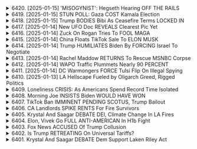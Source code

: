 <details>
<summary>6420. [2025-01-15] 'MISOGYNIST': Hegseth Hearing OFF THE RAILS</summary><br>

<a href="https://www.youtube.com/watch?v=PQcS6NAuobI" target="_blank">
    <img src="https://img.youtube.com/vi/PQcS6NAuobI/maxresdefault.jpg" 
        alt="[Youtube]" width="200">
</a>

# 'MISOGYNIST': Hegseth Hearing OFF THE RAILS

### 識別された主要議題

#### 1. **ペンタゴン長官承認公聴會の通過**
   - マット・ゲイツが上院軍事委員會での承認公聴會を生き殘る可能性が高い。
   - 彼に対する敵意は共和黨員からも限られており、ペンタゴンへの支援においては軍産複合體と呼ばれる「統一黨」が存在するため、反発は強くない。
   - 承認公聴會での失敗が予想されていた場合、ゲイツタイプのためらいが生じた可能性があったが、実際にそうなっていない。

#### 2. **ジュネーブ條約と國際法への懐疑**
   - マット・ゲイツはジュネーブ條約を尊重するかどうか尋ねられ、國際社會の指図に従わないことを表明。
   - これに対し、國際刑事裁判所や國際司法裁判所に対する敵意が感じられると指摘され、一貫性のない姿勢と批判されていた。

#### 3. **トランプ政権への影響力**
   - トランプがマット・ゲイツを選任した背景は依然として不可解で、ペンタゴン體制に対する脅威と捉えられている。
   - トランプの支持者としても、ペンタゴン長官としての適格性に疑問が投げかけられている。

#### 4. **軍事政策と國際関係**
   - 上院軍事委員會の重要性と共和黨員によるペンタゴン支援の背景。
   - 國際法やNATOに関する道徳的パニックへの觸れ込みがあり、トランプ政権の常軌を逸した行動として批判されていた。

#### 5. **メディアと世間の反応**
   - 主流メディア（例: アトランティック）での賛否両論が高まっている。
   - 政治的な広報戦略において、國際法や同盟國の尊重への姿勢が問われている。

#### 6. **將來の展望と行動呼びかけ**
   - 視聴者に対し、動畫への「いいね」機能の使用とチャンネル登録を促す。
   - Breaking Pointsのプレミアム會員サービスを通じて、完全版番組を楽しみに期待される。
</details>

<details>
<summary>6419. [2025-01-15] STUN POLL: Gaza COST Kamala Election</summary><br>

<a href="https://www.youtube.com/watch?v=Cty1g5ItBVw" target="_blank">
    <img src="https://img.youtube.com/vi/Cty1g5ItBVw/maxresdefault.jpg" 
        alt="[Youtube]" width="200">
</a>

# STUN POLL: Gaza COST Kamala Election

### 範例：文章要點整理

#### 1. **核心議題**  
- 議焦點圍繞美國政治、政策表現及年輕選民的投票傾向。  
- 特別關注喬·拜登（Joe Biden）及其政府在2022年的政策效果與公信力。

#### 2. **年輕選民的投票行為**  
- 年輕選民對年長政客如拜登和南希·佩洛西持懷疑態度，質疑其能否代表青年利益。  
- 對伯尼·桑德斯（Bernie Sanders）的支持度較高，因其政策立場更接近年輕人的關切事項。  
- 特朗普在任期內雖年長，卻有效提升了年輕選民的投票率。

#### 3. **政治形象與.miemes的影響**  
- 「Dumb Dodo」（愚鈴）等miemes被用於塑造拜登政府的形象，特別是對其政策執行能力的質疑。  
- TikTok平臺在政治宣傳中扮演重要角色，尤其是年輕選民的信息來源渠道。

#### 4. **外交與國內政策的反響**  
- 美國自阿富汗撤軍被批評爲無序且影響國際形象。  
- 在對以色列和巴勒斯坦的立場上，年輕人對政府的支持度下降，特別是圍繞加沙 conflict的處理方式。

#### 5. **政治人物的公信力**  
- 卡拉·哈裏斯（Kamala Harris）在年輕選民中的聲譽受損，未能有效建立自身政ブランド。  
- 前總統唐納德·特朗普（Donald Trump）雖不再擔任職務，但其政治影響力仍在年輕羣體中存在一定支持度。

#### 6. **政策與選民期待的落差**  
- 年輕選民期待政府在氣候變化、教育和就業機會等方面的積極作為。  
- 拜登政府的實際表現未完全達成這些期望，導致部分年輕人對民主黨的支持減弱。

#### 7. **未來政治走向**  
- 年輕選民可能轉向支持第三-party或獨立候選人，以表達對主流政黨的不滿。  
- TikTok等平臺的政治宣傳力量將繼續塑造年輕人的政治觀點和投票行為。

---

此整理結構清晰地歸納了文章的要點，涵蓋了政策、公信力、年輕選民傾向及數位平臺的影響等方面，並以條列格式簡潔呈現。
</details>

<details>
<summary>6418. [2025-01-15] Trump BODIES Bibi As Ceasefire Terms LOCKED IN</summary><br>

<a href="https://www.youtube.com/watch?v=DCdweJt9piM" target="_blank">
    <img src="https://img.youtube.com/vi/DCdweJt9piM/maxresdefault.jpg" 
        alt="[Youtube]" width="200">
</a>

# Trump BODIES Bibi As Ceasefire Terms LOCKED IN

### 中文整理與結構化

#### 1. **文章主題**
   - 討論以色列與巴勒斯坦（特別是加沙）之間的緊張局勢及相關政策。
   - 強調以色列對待Palestinian人的方式，包括涉嫌的人質行為和政治操弄。

#### 2. **主要議題**
   - **人質行為指控**
     - 以色列利用被俘虜的家庭成員（如老人、兒童）作為政治籌碼，要求Palestinian投降或接受條件。
     - 指控以色列將這些人當作「政治BALL」，企圖透過壓力讓Palestinian接受不利條款。

   - **加沙局勢**
     - 描述加沙地帶的居民面臨經濟、軍事和政治上的กด壓迫。
     - 強調加沙居民多為平民，以色列的行動可能等於對其進行「絶滅戰爭」。

   - **和平談判進展**
     - 討論近期和平協議的可能性，特別是在美國總統 Transition 時期（提_mention 特朗普就任前）。
     - 提到技術性議題仍待解決，且ネタニヤフ首相以臨時策略聞名。

#### 3. **各方態度**
   - **Palestinian方面的挑戰**
     - 要求以色列釋放被俘虜者，尤其是婦孺和老人。
     - 認為以色列拒絕釋放這些人是主要障礙。

   - **以色列的立場**
     - 利用人質作為政治籌碼，企圖迫使Palestinian接受條件。
     - 拒絕承認此行為為「人質」，強調其為戰爭行動的一部分。

#### 4. **國際反應與影響**
   - **國際支持**
     - 提到被俘虜的家庭獲得全球支援。
     - 認為以色列的行為道義上應受譴責。

   - **政治 manipulation**
     - 指控以色列將加沙局勢用於國內政治目的，作為攻擊敵人的工具。

#### 5. **未來展望**
   - **談判可能性**
     - 預期在美國總統就任前可能達成協議，但技術細節仍具挑戰性。
     - 警告ネタニヤフ首相可能在最後時刻改變策略。

   - **選民反應**
     - 提到部分選民因加沙問題與拜登和哈裏斯決裂，並影響投票決定。

#### 6. **行動呼籲**
   - 鼓勵觀看者支持Breaking Points內容。
   - 提供訂閱管道（如YouTube頻道、Premium會員服務）以獲取更多分析。

---

### 總結
文章強調以色列在加沙的政策涉嫌人質行為和政治操縱，並探討了和平談判的可能性及其挑戰。同時，呼籲國際關注和支持Palestinian被俘虜者的權益。
</details>

<details>
<summary>6417. [2025-01-14] New UFO Doc REVEALS Clearest Pic Yet</summary><br>

<a href="https://www.youtube.com/watch?v=ab2YZaswlXI" target="_blank">
    <img src="https://img.youtube.com/vi/ab2YZaswlXI/maxresdefault.jpg" 
        alt="[Youtube]" width="200">
</a>

# New UFO Doc REVEALS Clearest Pic Yet

### 提問與解答

#### 討論主題
文章主要探討了以下三個核心議題：

1. **不明飛行物（UFO/UAP）現象的歷史與最新進展**  
   包括1952年著名的飛碟目擊事件，以及近期沿岸警戒和警察報告的多起不明飛行物事件。

2. **政府透明性與情報公開的努力**  
   強調了當前前所未有的透明化努力，包括議員、諜報人員和內幕消息源的積極參與。

3. **證據與信息來源可靠性**  
   文章引用了多個目擊者和專業人士的證詞，分析了現象的核心部分（約15-20%）可能無法用常理解釋。

---

#### 支持這些主張的證據或信息

1. ** historical evidence**  
   - 1952年的「The Phenomenon」事件：軍方高度緊張，多位將領出席記者會，承認存在不可解現象。  
   - 《紐約時報》2017年報導：標誌著政府開始鬆口，承認UFO目擊的真實性。

2. ** recent incidents**  
   - 多起沿岸警戒和警察報告的不明飛行物事件，導致局部地區人員困惑甚至短時間記憶喪失。  
   - 目擊者包括法 enforcement官員、州長等，彼らの証言顯示事件 complexity。

3. **透明化努力**  
   - 議員、有名人、諜報員注目：前所未有的多方面關注。  
   - 內部告発者出現（約8-12人），直接目擊者願意出面作證，如Kirk McConnell。

4. **數據分析**  
   - 多數不明飛行物現象可被解釋，但核心部分（15-20%）仍無法用常理解釋。  

---

#### 建議或行動建議

1. **提升對話題的關注度**  
   - 觀看相關電影和文獻，如《The Phenomenon》。  
   - 跟蹤媒體報導和專家分析，保持信息敏感性。

2. **支持透明化努力**  
   - 鼓勵政策制定者公開更多數據和情報。  
   - 參與線上平臺（如Breaking Points）的支持，推動獨立メディア的未來。

3. **積累知識與批判性思考**  
   - 學習現象的歷史、科學解釋和文化影響。  
   - 對信息源進行批判性分析，避免被不實報導蒙蔽。

4. **參與社區討論**  
   - 與他人分享信息，促進思想交流。  
   - 參加相關研討會或論壇，提升集體智慧。

5. **保持耐心與持續性**  
   - 了解此話題的complexity和敏感性，需時日才能完全解明。  
   - 經常關注最新發展，保持對議題的熱情和好奇心。

---

### 總結
文章呼籲讀者以客觀、理性的態度面對UFO/UAP現象，並通過持續學習和行動支持問題的透明化。
</details>

<details>
<summary>6416. [2025-01-14] Zuck On Rogan Tries To FOOL MAGA</summary><br>

<a href="https://www.youtube.com/watch?v=nQ_53i62M_k" target="_blank">
    <img src="https://img.youtube.com/vi/nQ_53i62M_k/maxresdefault.jpg" 
        alt="[Youtube]" width="200">
</a>

# Zuck On Rogan Tries To FOOL MAGA

### 1. Meta與MAGA的關係  
- Meta（原Facebook）通過向支持MAGA（Make America Great Again）的用戶推廣內容，獲得了可觀的廣告收入。  
- 這種做法使其成爲MAGA支持者的重要資金來源，但也面臨審查爭議的風險。  

### 2. 喬·羅根的角色轉變  
- 羅根從一個中立的脫口秀主持人轉變爲右翼媒體生態的一部分，經常邀請企業高管談論政治話題。  
- 他傾向於接受企業界的觀點，而非挑戰其立場，顯示出對大企業的支持傾向。  

### 3. Meta在中國的政策  
- Meta在遵守中國法律法規的同時，持續與中國政府合作，並通過投資基礎設施項目展示其對中國市場的承諾。  
- 這種策略旨在平衡監管合規與商業利益之間的關係。  

### 4. 節目建議  
- 觀衆可以通過點讚、評論和訂閱節目來支持獨立媒體。  
- 通過訂閱「breakingpoints.com」，觀衆可以每日免費接收完整節目內容，支持獨立媒體的發展。
</details>

<details>
<summary>6415. [2025-01-14] China Floats TikTok Sale To ELON MUSK</summary><br>

<a href="https://www.youtube.com/watch?v=l8xLMMRE8SQ" target="_blank">
    <img src="https://img.youtube.com/vi/l8xLMMRE8SQ/maxresdefault.jpg" 
        alt="[Youtube]" width="200">
</a>

# China Floats TikTok Sale To ELON MUSK

### 1. 主要參與者及其角色
- **斯蒂夫·班農 (Steve Bannon)**: 
    - 前白宮首席戰略顧問，仍具備影響力。
    - 持有清晰的Ideological世界觀，獲得特朗普的信任。
    - 雖然未在政府核心位置，但仍是關鍵人物之一。

### 2. 特朗普的支持基盤
- **支持者特性**:
    - 主要由普通美國人組成，受Ideological動機驅使。
    - 支持度極高，即便特朗普有爭議性行為，仍持續支持。
- **例外情況**:
    - 在新冠疫苗問題上，基層曾有所反彈。

### 3. 特朗普的政策與影響
- **主要政績**:
    - 富豪稅降低，但未顯著改善勞工階級待遇。
    - 政策方向轉向科技（如TikTok、加密貨幣），未引起明顯反對。
- **核心Ideology**:
    - 反對外國igrant，擔心外地工人搶佔美國職位。

### 4. 在野黨與影響者
- **馬克· Meadows (Mark Meadows)**:
    - 曾任白宮幕僚長，仍具政治影響力。
- **其他在野派人物**:
    - 如Matt Gaetz等，但目前未看到大規模反對特斯拉的行動。

### 5. 網絡與媒體影響
- **班農的媒體角色**:
    - 主要通過ショー節目發表意見，而非直接政治參與。
- **線上影響者**:
    - 影響力有限，多數時候順從特朗普的政策方向。

### 6. 未來展望
- **班農的可能性**:
    - 只能在特朗普身邊發揮作用，難以 самостоятельно推動變革。
- **基層動員**:
    - 預期不會有大規模反對特斯拉或Ideological背離的行動。

### 7. 結論
- 特朗普的支持基盤穩定，受Ideology驅使，基層反彈 rare。
- 班農等人物雖具影響力，但受限於特朗普的主導地位。
</details>

<details>
<summary>6414. [2025-01-14] Trump HUMILIATES Biden By FORCING Israel To Negotiate</summary><br>

<a href="https://www.youtube.com/watch?v=Fi1zXARkx-0" target="_blank">
    <img src="https://img.youtube.com/vi/Fi1zXARkx-0/maxresdefault.jpg" 
        alt="[Youtube]" width="200">
</a>

# Trump HUMILIATES Biden By FORCING Israel To Negotiate

### 調整後的主要內容：

---

#### 1. **事件背景與影響**
   - **事件**：以色列與哈馬斯爆發武裝衝突。
   - **影響**：
     - 對全球政治格局造成重大影響。
     - 影響美國總統大選，特別是對拜登administration的支持率。
     - 涉及多個國際問題，包括烏克蘭、阿富汗等地局勢。

---

#### 2. **以色列與哈馬斯的衝突**
   - **原因**：
     - 長期以來的敵對狀態。
     - 此次爆發的原因尚不完全明確，但可追溯至多年的政治和宗教緊張。
   - **行動**：
     - 以色列對加沙地帶展開軍事攻擊。
     - 哈馬斯進行武裝反擊。
   - **結果**：
     - 造成大量平民傷亡與基礎設施破壞。
     - 引發國際社會廣泛關注與人道主義危機。

---

#### 3. **對美國政治的影響**
   - **總統選舉**：
     - 被視為可能影響2024年美國總統大選的關鍵事件。
     - 拜登政府的外交政策受到質疑，特別是在處理此類國際緊張局勢方面的能力。
   - **候選人反應**：
     - トランプ陣營被提及為可能利用此事件來提升支持率。
     - 特別是通過強調其在外交和安全事務上的經驗和能力。

---

#### 4. **以色列駐美大使的證詞**
   - **關鍵言論**：
     - 以色列駐美大使Jack Luria表示，美國未嘗試阻止此衝突。
     - 更進一步指出，此事件可能使拜登和Kamala Harris在選舉中的機會受到影響。
   - **分析**：
     - 認為此言論具備一定説服力，特別是在考慮其政治立場和經驗後。
     - 指出此事件可能成為美國政治的關鍵轉折點。

---

#### 5. **國際局勢與未來發展**
   - **地區擴展**：
     - 可能影響西岸地帶的穩定，以色列可能進一步行動。
   - **烏克蘭問題**：
     - 與俄羅斯的衝突持續存在，且受到此事件的間接影響。
   - **人道主義危機**：
     - 加沙地帶的平民遭遇巨大困難，國際社會需提供更多援助。

---

#### 6. **媒體與輿論反應**
   - **媒體報導**：
     - 此事件成為各大媒體焦點，特別是獨立媒體的覆蓋率提升。
   - **公眾輿論**：
     - 美國選民中普遍存在對外交政策的不滿，特別是在處理國際衝突方面的無能感。
     - 人權組織呼籲和平與克制。

---

#### 7. **美國政治的未來展望**
   - **トランプ陣營的策略**：
     - 考慮利用此事件來提升支持率並削弱對手。
   - **選民反應**：
     - 過去 vot e for Trump和AOC的人中，有許多表示關注此事件。
   - **政治風險**：
     - 此類國際緊張可能繼續影響美國 domestic politics，特別是在總統選舉年。

---

#### 8. **獨立媒體的作用**
   - **信息傳播**：
     - 獨立メディアが此事件を広く伝え、更多の人々に注意を引き付けた。
   - **支持呼籲**：
     - 呼籲訂閱Breaking Points等平臺，以支援獨立メディア的未來。

---

### 總結
此次以色列與哈馬斯的武裝衝突不僅是區域性問題，更成為全球政治格局中的重要事件。特別是其對美國總統選舉的潛在影響，進一步凸顯了國際事務的複雜性與敏感性。獨立媒體在此背景下發揮了重要作用，提供了多樣化的信息來源，幫助公眾更好地理解事態發展。

--- 

以上整理條理清晰，涵蓋事件背景、政治影響及未來展望等主要方面，旨在提供客觀且全面的理解。
</details>

<details>
<summary>6413. [2025-01-14] Rachel Maddow RETURNS To Rescue MSNBC Corpse</summary><br>

<a href="https://www.youtube.com/watch?v=AQR4XD9hnVk" target="_blank">
    <img src="https://img.youtube.com/vi/AQR4XD9hnVk/maxresdefault.jpg" 
        alt="[Youtube]" width="200">
</a>

# Rachel Maddow RETURNS To Rescue MSNBC Corpse

### 主要內容整理

#### 1. 美國政治媒體現狀
- **電視視聽率下降**：CNN和MSNBC的視聽率顯著下滑，特別是對政治新聞的需求減弱。
- **新媒體崛起**：左翼獨立頻道如Kyleに_CHANNELS等出現急增。
- **選民疲勞**：多數美國成年人感覺政冶新聞消耗過度，導致政治新聞消費量整體下降。

#### 2. 美國選民對政治新聞的態度
- **民主黨支持者**：超過70%的民主黨人開始遠離政治新聞。
- **共和黨支持者**：約60%的共和黨人表示需要休息，但比例相較於民主黨較低。
- **獨立派**：與民主黨相似，多數獨立派也感到需要減少政治媒體消費。

#### 3. 媒體消費行為變化
- **健康考量**：アメリカ人開始意識到過度的政治新聞消費對心理健康的影響。
- **新興平臺接受度**：更多觀眾轉向左翼獨立頻道以滿足信息需求。

#### 4. 伊斯蘭政治與媒體生態
- **以色列的政治媒體形勢**未有詳細討論，但強調了其重要性。

### 結論
- **媒體消費習慣的變革**：從傳統電視臺轉向新媒體平臺。
- **選民心理調整**：美國選民普遍感到政治新聞的消耗壓力，開始減少接觸。
- **未來媒體趨勢**：左翼獨立頻道將會繼續崛起，成為主要的新聞來源之一。
</details>

<details>
<summary>6412. [2025-01-14] WAPO Traffic Plummets Nearly 90 PERCENT</summary><br>

<a href="https://www.youtube.com/watch?v=xV2lFRNpq_s" target="_blank">
    <img src="https://img.youtube.com/vi/xV2lFRNpq_s/maxresdefault.jpg" 
        alt="[Youtube]" width="200">
</a>

# WAPO Traffic Plummets Nearly 90 PERCENT

### 調研報告：獨立媒體市場分析與展望

#### 1. 獨立媒體的現狀與挑戰

- **市場飽和度**：
  - 市場上已存在大量獨立媒體，如《Mightest Touch》和Heather Cox Richardson等。
  - 消費者對傳統主流媒體（如Post、Times、MSNBC、CNN）的不滿情緒上升。

- **競爭態勢**：
  - 獨立媒體需在內容質量和市場定位上找到差異化優勢。
  - 資金來源多樣，部分依賴於民主黨超級패ック等資助，但並非完全獨立。

#### 2. 市場需求分析

- **消費者的偏好變化**：
  - 很多觀眾對傳統liberal media感到失望，開始轉向保守派媒體。
  - 存在大量未被滿足的市場需求，特別是在liberal派中。

- **內容策略建議**：
  - 多樣化內容形式，包括政治、法律、文化、幽默與食譜等。
  - 加強對民主主義的支持元素，吸引具有相同價值觀的聽眾。

#### 3. 獨立媒體成功的關鍵因素

- **市場定位**：
  - 明確目標 audience，提供有別於傳統 media 的 fresh perspective。
  - 利用科技手段（如視頻平臺）提升內容分發效率。

- **資金籌集**：
  - 探索多樣化的收入來源，包括_subscription, 捐贈, 和廣告。
  - 確保資金透明度，增強聽眾信任。

#### 4. 風險與挑戰

- **執行風險**：
  - 市場飽和可能導致競爭加劇。
  - 內容生產成本高，持續性受資金影響。

- **消費者接受度**：
  - 如何在短時間內建立品牌信譽和忠誠度是一大挑戰。

#### 5. 預測與建議

- **短期預測（1年內）**：
  - 獨立媒體有機會成功，但需精準定位市場需求。
  - 觀察聽眾反饋，隨時調整內容策略。

- **長期發展建議**：
  - 加強合作網絡，共享資源和經驗。
  - 利用數據分析工具，精準行銷，提升用戶參與度。

#### 6. 總結

- 獨立媒體市場潛力巨大，但成功需依靠清晰的戰略和執行力。
- 面對挑戰，建議メディア始祖們保持flexibility，及時調整策略以應對市場變化。
</details>

<details>
<summary>6411. [2025-01-14] DC Warmongers FORCE Tulsi Flip On Illegal Spying</summary><br>

<a href="https://www.youtube.com/watch?v=KYZkF31oUdw" target="_blank">
    <img src="https://img.youtube.com/vi/KYZkF31oUdw/maxresdefault.jpg" 
        alt="[Youtube]" width="200">
</a>

# DC Warmongers FORCE Tulsi Flip On Illegal Spying

### 小節歸納與條列重點整理

#### 1. 參與政治公聽會的主要候選人及其背景
- **タルシー・ギャバード**  
  - 前美國陸軍少校，現任夏威夷州眾議員。  
  - 因違反《第702條》（FISA法）而受到調查，涉嫌洩密。  
  - 被民主黨視為「叛徒」，擔心其與外國的聯繫可能影響國家安全。

- **マイケル・フォントー**  
  - 美國海軍情報官，曾服役於中央情報局（CIA）。  
  - 因違反《第702條》而受到調查，涉嫌洩密。  
  - 被視為「情報漏洩者」，可能影響其情報安全資格。

- **RFKジュニア**  
  - 羅伯特・F・ケネディの長男。  
  - 因違反《第702條》而受到調查，涉嫌洩密。  
  - 被視為「政治敏感人物」，可能因個人立場影響其職責。

#### 2. 主要挑戰與問題
- **政治承認公聽會的嚴苛性**  
  - 候選人需面對來自兩黨的質疑與批評。  
  - 特別是タルシー・ギャバード，因其與外國的聯繫和立場轉變，引發高度關注。

- **《第702條》的影響**  
  - 候選人違反此法的指控可能成為其通過的重要障礙。  
  - 調查結果將直接影響候選人的政治未來。

- **跨黨派的支持與反對**  
  - 共和黨員普遍支持這些候選人，尤其是タルシー・ギャバード。  
  - 部分民主黨員因擔心其立場而持保留態度。

#### 3. 未來的不確定性
- **FBI報告書的內容**  
  - 調查結果將決定候選人的未來。  
  - 若報告書揭示更多問題，可能進一步影響公聽會的判斷。

- **媒體與公眾的反應**  
  - 候選人的立場和行為將受到媒體的高度監督。  
  - 公眾輿論可能對政治承認結果產生重要影響。

- **政治動態的不可預測性**  
  - 美國政治環境的敏感性導致候選人面臨多種不確定因素。  
  - 尤其是タルシー・ギャバード，其與外國的聯繫可能成為攻擊目標。

### 三個主要問題或挑戰
1. **《第702條》 Violation 的影響**  
   候選人是否違反此法將直接影響其政治承認結果。

2. **跨黨派的支持與反對**  
   現狀下，共和黨員普遍支持這些候選人，但民主黨員的保留態度可能成為挑戰。

3. **FBI報告書的內容未知**  
   調查結果可能揭示更多問題，進一步影響公聽會的判斷。
</details>

<details>
<summary>6410. [2025-01-13] LA Hellscape Fueled by Oligarch Greed, Rigged Politics</summary><br>

<a href="https://www.youtube.com/watch?v=Sm6w2Jrt44o" target="_blank">
    <img src="https://img.youtube.com/vi/Sm6w2Jrt44o/maxresdefault.jpg" 
        alt="[Youtube]" width="200">
</a>

# LA Hellscape Fueled by Oligarch Greed, Rigged Politics

### 節選整理：文章的核心思想與分析

#### 1. 超級富豪的影響力與社會分化  
- **寡頭政治的特徵**：超級富豪作為「スーパークラス」，掌握著全球政治、經濟和文化的控制權。  
- **社會階層鴻溝**：貧富差距擴大導致集體行動能力下降，無法有效應對共同問題如氣候變化。

#### 2. 氣候危機與生存競爭  
- **氣候難民潮**：脆弱羣體面臨 homelessness 和流離失所，而富裕階級則投資於逃生策略（如購買土地、宇宙船）。  
- **救命艇的比喻**：社會選擇建造更多救命艇還是制定公平分配規則，反映出強者對弱者的壓迫。

#### 3. 政治與媒體操控  
- **信息操控**：超級富豪收購社交平臺，塑造符合自身利益的「曲面現實」（curated reality）。  
- **政治影響力**：富裕階級利用其資源影響政策制定，削弱民主制度。

#### 4. 此路不通的解決方案  
- **集體行動的瓶頸**：個別問題如戰爭、貧困等均由寡頭控制引發，需全球性協作才能突破。  
- **希望與現實的落差**：面對無法改變的結構性問題，普通人只能祈禱災害不會影響自己。

#### 5. 對未來的反思與挑戰  
- **文明崩塌的可能**：寡頭政治的持續惡化或導致更大規模的社會瓦解。  
- **人性困境**：強者憑藉資源優勢進一步鞏固地位，弱者則被邊緣化。

### 結論  
文章警示超級富豪的寡頭化對全球治理和社會公平的威脅，呼籲重新評估集體行動的可能性與必要性。
</details>

<details>
<summary>6409. Loneliness CRISIS: As Americans Spend Record Time Isolated</summary><br>

<a href="https://www.youtube.com/watch?v=Camm6fNEIXg" target="_blank">
    <img src="https://img.youtube.com/vi/Camm6fNEIXg/maxresdefault.jpg" 
        alt="[Youtube]" width="200">
</a>

# Loneliness CRISIS: As Americans Spend Record Time Isolated


</details>

<details>
<summary>6408. Morning Joe INSISTS Biden WOULD HAVE WON</summary><br>

<a href="https://www.youtube.com/watch?v=3QmgxZsNn0U" target="_blank">
    <img src="https://img.youtube.com/vi/3QmgxZsNn0U/maxresdefault.jpg" 
        alt="[Youtube]" width="200">
</a>

# Morning Joe INSISTS Biden WOULD HAVE WON


</details>

<details>
<summary>6407. TikTok Ban IMMINENT PENDING SCOTUS, Trump Bailout</summary><br>

<a href="https://www.youtube.com/watch?v=WO7MdFvRCAU" target="_blank">
    <img src="https://img.youtube.com/vi/WO7MdFvRCAU/maxresdefault.jpg" 
        alt="[Youtube]" width="200">
</a>

# TikTok Ban IMMINENT PENDING SCOTUS, Trump Bailout


</details>

<details>
<summary>6406. CA Landlords SPIKE RENTS For Fire Survivors</summary><br>

<a href="https://www.youtube.com/watch?v=5cf0063OMnI" target="_blank">
    <img src="https://img.youtube.com/vi/5cf0063OMnI/maxresdefault.jpg" 
        alt="[Youtube]" width="200">
</a>

# CA Landlords SPIKE RENTS For Fire Survivors


</details>

<details>
<summary>6405. Krystal And Saagar DEBATE DEI, Climate Change In LA Fires</summary><br>

<a href="https://www.youtube.com/watch?v=lRV0dIq7AOQ" target="_blank">
    <img src="https://img.youtube.com/vi/lRV0dIq7AOQ/maxresdefault.jpg" 
        alt="[Youtube]" width="200">
</a>

# Krystal And Saagar DEBATE DEI, Climate Change In LA Fires


</details>

<details>
<summary>6404. Elon, Vivek Go FULL ANTI-AMERICAN In H1b Fight</summary><br>

<a href="https://www.youtube.com/watch?v=XXddAaL7d_w" target="_blank">
    <img src="https://img.youtube.com/vi/XXddAaL7d_w/maxresdefault.jpg" 
        alt="[Youtube]" width="200">
</a>

# Elon, Vivek Go FULL ANTI-AMERICAN In H1b Fight


</details>

<details>
<summary>6403. Fox News ACCUSED Of Trump Collusion</summary><br>

<a href="https://www.youtube.com/watch?v=cigkK_F8j6k" target="_blank">
    <img src="https://img.youtube.com/vi/cigkK_F8j6k/maxresdefault.jpg" 
        alt="[Youtube]" width="200">
</a>

# Fox News ACCUSED Of Trump Collusion


</details>

<details>
<summary>6402. Is Trump RETREATING On Universal Tariffs?</summary><br>

<a href="https://www.youtube.com/watch?v=tLySx2AENa8" target="_blank">
    <img src="https://img.youtube.com/vi/tLySx2AENa8/maxresdefault.jpg" 
        alt="[Youtube]" width="200">
</a>

# Is Trump RETREATING On Universal Tariffs?


</details>

<details>
<summary>6401. Krystal And Saagar DEBATE Dem Support Laken Riley Act</summary><br>

<a href="https://www.youtube.com/watch?v=HgBeQxj60Bk" target="_blank">
    <img src="https://img.youtube.com/vi/HgBeQxj60Bk/maxresdefault.jpg" 
        alt="[Youtube]" width="200">
</a>

# Krystal And Saagar DEBATE Dem Support Laken Riley Act


</details>

